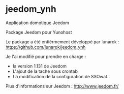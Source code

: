 jeedom_ynh
==========
Application domotique Jeedom

Package Jeedom pour Yunohost

Le package a été entièrmement développé par lunarok : https://github.com/lunarok/jeedom_ynh

Je l'ai modifié pour prendre en charge :

- la version 1.131 de Jeedom
- L'ajout de la tache sous crontab
- La modification de la configuration de SSOwat.

Plus d'informations sur Jeedom : http://www.jeedom.fr/
